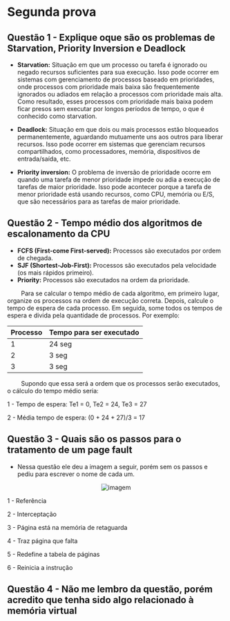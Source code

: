 # Segunda prova

## Questão 1 - Explique oque são os problemas de Starvation, Priority Inversion e Deadlock

- **Starvation:** Situação em que um processo ou tarefa é ignorado ou negado recursos suficientes para sua execução. Isso pode ocorrer em sistemas com gerenciamento de processos baseado em prioridades, onde processos com prioridade mais baixa são frequentemente ignorados ou adiados em relação a processos com prioridade mais alta. Como resultado, esses processos com prioridade mais baixa podem ficar presos sem executar por longos períodos de tempo, o que é conhecido como starvation.

- **Deadlock:** Situação em que dois ou mais processos estão bloqueados permanentemente, aguardando mutuamente uns aos outros para liberar recursos. Isso pode ocorrer em sistemas que gerenciam recursos compartilhados, como processadores, memória, dispositivos de entrada/saída, etc.

- **Priority inversion:** O problema de inversão de prioridade ocorre em quando uma tarefa de menor prioridade impede ou adia a execução de tarefas de maior prioridade. Isso pode acontecer porque a tarefa de menor prioridade está usando recursos, como CPU, memória ou E/S, que são necessários para as tarefas de maior prioridade.

## Questão 2 - Tempo médio dos algoritmos de escalonamento da CPU

- **FCFS (First-come First-served):** Processos são executados por ordem de chegada.
- **SJF (Shortest-Job-First):** Processos são executados pela velocidade (os mais rápidos primeiro).
- **Priority:** Processos são executados na ordem da prioridade.

&emsp;&emsp; Para se calcular o tempo médio de cada algoritmo, em primeiro lugar, organize os processos na ordem de execução correta. Depois, calcule o tempo de espera de cada processo. Em seguida, some todos os tempos de espera e divida pela quantidade de processos. Por exemplo:

| Processo | Tempo para ser executado |
|--|--|
| 1 | 24 seg |
| 2 | 3 seg |
| 3 | 3 seg |

&emsp;&emsp; Supondo que essa será a ordem que os processos serão executados, o cálculo do tempo médio seria: 

1 - Tempo de espera: Te1 = 0, Te2 = 24, Te3 = 27 </p>
2 - Média tempo de espera: (0 + 24 + 27)/3 = 17


## Questão 3 - Quais são os passos para o tratamento de um page fault

- Nessa questão ele deu a imagem a seguir, porém sem os passos e pediu para escrever o nome de cada um.

<center>

![imagem](../Assets/p2/p2_pagefault.jpg)

</center>

1 - Referência </p>
2 - Interceptação </p>
3 - Página está na memória de retaguarda </p>
4 - Traz página que falta </p>
5 - Redefine a tabela de páginas </p>
6 - Reinicia a instrução </p>

## Questão 4 - Não me lembro da questão, porém acredito que tenha sido algo relacionado à memória virtual